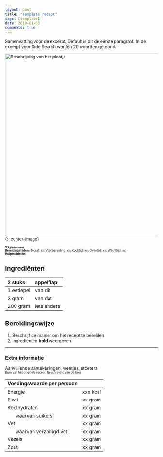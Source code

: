 ```yaml
---
layout: post
title: "Template recept"
tags: [template]
date: 2019-01-08
comments: true
---
```


Samenvatting voor de excerpt. Default is dit de eerste paragraaf.
In de excerpt voor Side Search worden 20 woorden getoond.

<img src="{{ site.baseurl }}/assets/images/malakov-taart_800.jpg" alt="Beschrijving van het plaatje" style="width: 600px;"/>{: .center-image}

<sub><sup>
**XX personen**    
**Bereidingstijden:** Totaal: xx; Voorbereiding: xx; Kooktijd: xx; Oventijd: xx; Wachttijd: xx  
**Hulpmiddelen:**
</sup></sub>

## Ingrediënten
<!-- Ingredieënten in volgorde van gebruik -->
<!-- Gebruik de header van de tabel voor het eerste ingrediënt i.v.m. uitlijning -->
<!-- Eventueel extra kolommen toevoegen als de lijst te lang wordt -->

| 2 stuks    | appelflap   |
|:---------- |:----------- |
| 1 eetlepel | van dit     |
| 2 gram     | van dat     |
| 200 gram   | iets anders |

## Bereidingswijze
1. Beschrijf de manier om het recept te bereiden
2. Ingrediënten **bold** weergeven

-----------------------------------------------------------------------
### Extra informatie  
Aanvullende aantekeningen, weetjes, etcetera  
<sub><sup>
Bron van het originele recept: [Beschrijving van de bron](https://www.google.com "Google's Homepage")  
</sup></sub>  

| **Voedingswaarde per persoon**             |          |
|:------------------------------------------ | --------:|
| Energie                                    | xxx kcal |
| Eiwit                                      |  xx gram |
| Koolhydraten                               |  xx gram |
| &nbsp; &nbsp; &nbsp; waarvan suikers       |  xx gram |
| Vet                                        |  xx gram |
| &nbsp; &nbsp; &nbsp; waarvan verzadigd vet |  xx gram |
| Vezels                                     |  xx gram |
| Zout                                       |  xx gram |
